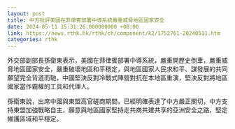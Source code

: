 ```yaml
---
layout: post
title: 中方批評美國在菲律賓部署中導系統嚴重威脅地區國家安全
date: 2024-05-11 15:31:26.000000000 +08:00
link: https://news.rthk.hk/rthk/ch/component/k2/1752761-20240511.htm
categories: rthk
---
```


外交部副部長孫衛東表示，美國在菲律賓部署中導系統，嚴重開歷史倒車，嚴重威脅地區國家安全，嚴重破壞地區和平穩定，與地區國家人民求和平、謀發展的共同願望完全背道而馳，中國堅決反對冷戰式陣營對抗在本地區重演，堅決反對將地區國家當作霸權的工具和代理人。 

孫衛東說，出席中國與東盟高官磋商期間，已經明確表達了中方嚴正關切，中方支持東盟加強戰略自主，願意與地區國家堅持走共商共建共享的亞洲安全之路，堅定維護區域和平穩定。
